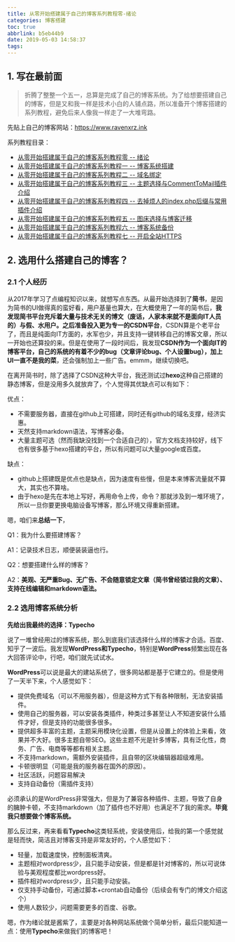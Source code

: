 ```yaml
---
title: 从零开始搭建属于自己的博客系列教程零-绪论
categories: 博客搭建
toc: true
abbrlink: b5eb44b9
date: 2019-05-03 14:58:37
tags:
---
```


## 1.  写在最前面

> 折腾了整整一个五一，总算是完成了自己的博客系统。为了给想要搭建自己的博客，但是又和我一样是技术小白的人铺点路，所以准备开个博客搭建的系列教程，避免后来人像我一样走了一大堆弯路。

先贴上自己的博客网站：https://www.ravenxrz.ink   
<!-- more -->
系列教程目录：

- [从零开始搭建属于自己的博客系列教程零 -- 绪论](https://www.ravenxrz.ink/archives/ck27kp480001u4gvmay908xku/)
- [从零开始搭建属于自己的博客系列教程一 -- 博客系统搭建](https://www.ravenxrz.ink/archives/ck27kp47t001e4gvm3ztsc97x/)
- [从零开始搭建属于自己的博客系列教程二 -- 域名绑定](https://www.ravenxrz.ink/archives/ck27kp47u001h4gvm669q1u7p/)
- [从零开始搭建属于自己的博客系列教程三 -- 主题选择与CommentToMail插件介绍](https://www.ravenxrz.ink/archives/ck27kp48v003w4gvmdcd2d0fm/)
- [从零开始搭建属于自己的博客系列教程四 -- 去掉烦人的index.php后缀与常用插件介绍](https://www.ravenxrz.ink/archives/ck27kp47y001p4gvm3zsucst2/)
- [从零开始搭建属于自己的博客系列教程五 -- 图床选择与博客迁移](https://www.ravenxrz.ink/archives/ck27kp47w001j4gvm1ltvcpbg/)
- [从零开始搭建属于自己的博客系列教程六 -- 博客系统备份](https://www.ravenxrz.ink/archives/ck27kp47z001s4gvmbldsfb6h/)
- [从零开始搭建属于自己的博客系列教程七 -- 开启全站HTTPS](https://www.ravenxrz.ink/archives/ck27kp47x001m4gvmfyii1whr/)
## 2.  选用什么搭建自己的博客？

### 2.1  个人经历

从2017年学习了点编程知识以来，就想写点东西。从最开始选择到了**简书**，是因为简书的UI做得真的蛮好看，用户基量也算大，在大概使用了一年的简书后，**我发现简书平台充斥着大量与技术无关的博文（废话，人家本来就不是面向IT人员的）与假、水用户。**之后准备投入更为专一的**CSDN平台**，CSDN算是个老平台了，而且是纯面向IT方面的，水军也少，并且支持一键转移自己的博客文章，所以一开始也还算投的来。但是在使用了一段时间后，我发现**CSDN作为一个面向IT的博客平台，自己的系统的有着不少的bug（文章评论bug、个人设置bug），加上UI一直不是我的菜**，还会强制加上一些广告。emmm，继续切换吧。

在离开简书时，除了选择了CSDN这种大平台，我还测试过**hexo**这种自己搭建的静态博客，但是没用多久就放弃了，个人觉得其优缺点可以有如下：

优点：

- 不需要服务器，直接在github上可搭建，同时还有github的域名支撑，经济实惠。
- 天然支持markdown语法，写博客必备。
- 大量主题可选（然而我缺没找到一个合适自己的），官方文档支持较好，线下也有很多基于hexo搭建的平台，所以有问题可以大量google或百度。

缺点：

- github上搭建既是优点也是缺点，因为速度有些慢，但是本来博客流量就不算大，其实也不算啥。
- 由于hexo是先在本地上写好，再用命令上传，命令？那就涉及到一堆环境了，所以一旦你要更换电脑设备写博客，那么环境又得重新搭建。

嗯，咱们来**总结一下**，

Q1：我为什么要搭建博客？

A1：记录技术日志，顺便装装逼也行。

Q2：想要搭建什么样的博客？

A2：**美观、无严重Bug、无广告、不会随意锁定文章（简书曾经锁过我的文章）、支持在线编辑和markdown语法。**

### 2.2 选用博客系统分析

**先给出我最终的选择：Typecho**

说了一堆曾经用过的博客系统，那么到底我们该选择什么样的博客才合适。百度、知乎了一波后。我发现**WordPress和Typecho**，特别是**WordPress**频繁出现在各大回答评论中，行吧，咱们就先试试水。

**WordPress**可以说是最大的建站系统了，很多网站都是基于它建立的。但是使用了一天半下来，个人感觉如下：

- 提供免费域名（可以不用服务器），但是这种方式下有各种限制，无法安装插件。
- 使用自己的服务器，可以安装各类插件，种类过多甚至让人不知道安装什么插件才好，但是支持的功能很多很多。
- 提供超多丰富的主题，主题采用模块化设置，但是从设置上的体验上来看，效果并不大好。很多主题自带SEO。这些主题不光是针多博客，具有泛化性，商务、广告、电商等等都有相关主题。
- 不支持markdown，需额外安装插件，且自带的区块编辑器超级难用。
- 卡顿很明显（可能是我的服务器在国外的原因）。
- 社区活跃，问题容易解决
- 支持自动备份（需插件支持）

必须承认的是WordPress非常强大，但是为了兼容各种插件、主题，导致了自身的臃肿卡顿，不支持markdown（加了插件也不好用）也满足不了我的需求。**毕竟我只想要做个博客系统。**

那么反过来，再来看看**Typecho**这类轻系统，安装使用后，给我的第一个感觉就是轻而快，简洁且对博客支持是非常友好的，个人感觉如下：

- 轻量，加载速度快，控制面板清爽。
- 主题相对wordpress少，且只能手动安装，但是都是针对博客的，所以可说体验与美观程度都比wordpress好。
- 插件相对wordpress少，且只能手动安装。
- 仅支持手动备份，可通过脚本+crontab自动备份（后续会有专门的博文介绍这个）
- 使用人数较少，问题需要更多的百度、谷歌。

嗯，作为绪论就是酱紫了，主要是对各种网站系统做个简单分析，最后只能知道一点：使用**Typecho**来做我们的博客吧！
